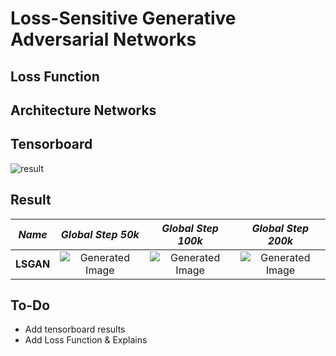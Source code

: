 # Loss-Sensitive Generative Adversarial Networks

## Loss Function


## Architecture Networks


## Tensorboard

![result](https://github.com/kozistr/Awesome-GANs/blob/master/LSGAN/lsgan_tb.png)

## Result

*Name* | *Global Step 50k* | *Global Step 100k* | *Global Step 200k*
:---: | :---: | :---: | :---:
**LSGAN**     | ![Generated Image](https://github.com/kozistr/Awesome-GANs/blob/master/LSGAN/gen_img/train_00050000.png) | ![Generated Image](https://github.com/kozistr/Awesome-GANs/blob/master/LSGAN/gen_img/train_00100000.png) | ![Generated Image](https://github.com/kozistr/Awesome-GANs/blob/master/LSGAN/gen_img/train_00200000.png) 

## To-Do
* Add tensorboard results
* Add Loss Function & Explains